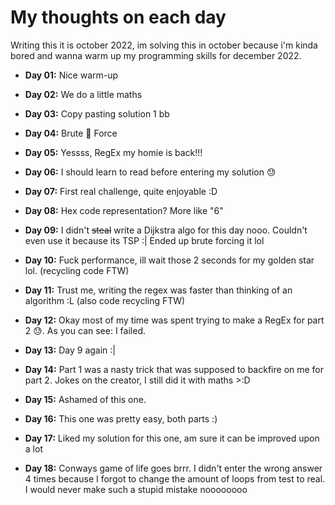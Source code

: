 # My thoughts on each day

Writing this it is october 2022, im solving this in october because i'm kinda bored and wanna warm up my programming skills for december 2022.

- **Day 01:** Nice warm-up

- **Day 02:** We do a little maths

- **Day 03:** Copy pasting solution 1 bb

- **Day 04:** Brute 👏 Force

- **Day 05:** Yessss, RegEx my homie is back!!!

- **Day 06:** I should learn to read before entering my solution 😓

- **Day 07:** First real challenge, quite enjoyable :D

- **Day 08:** Hex code representation? More like "6"

- **Day 09:** I didn't ~~steal~~ write a Dijkstra algo for this day nooo. Couldn't even use it because its TSP :|  Ended up brute forcing it lol

- **Day 10:** Fuck performance, ill wait those 2 seconds for my golden star lol. (recycling code FTW)

- **Day 11:** Trust me, writing the regex was faster than thinking of an algorithm :L (also code recycling FTW)

- **Day 12:** Okay most of my time was spent trying to make a RegEx for part 2 😓. As you can see: I failed.

- **Day 13:** Day 9 again :|

- **Day 14:** Part 1 was a nasty trick that was supposed to backfire on me for part 2. Jokes on the creator, I still did it with maths >:D

- **Day 15:** Ashamed of this one.

- **Day 16:** This one was pretty easy, both parts :)

- **Day 17:** Liked my solution for this one, am sure it can be improved upon a lot

- **Day 18:** Conways game of life goes brrr. I didn't enter the wrong answer 4 times because I forgot to change the amount of loops from test to real. I would never make such a stupid mistake noooooooo